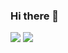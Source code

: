 ### Hi there 👋
<img src="https://img.shields.io/badge/github-GIVEME--STAR-red"/>
<a href="버튼을 눌렀을 때 이동할 링크" target="_blank"><img src="https://img.shields.io/badge/Autodesk-#0696D7?style=flat-square&logo=Autodesk&logoColor=white"/></a>

<!--
**benishad/benishad** is a ✨ _special_ ✨ repository because its `README.md` (this file) appears on your GitHub profile.

Here are some ideas to get you started:

- 🔭 I’m currently working on ...
- 🌱 I’m currently learning ...
- 👯 I’m looking to collaborate on ...
- 🤔 I’m looking for help with ...
- 💬 Ask me about ...
- 📫 How to reach me: ...
- 😄 Pronouns: ...
- ⚡ Fun fact: ...
-->
